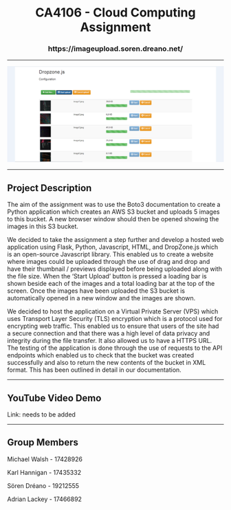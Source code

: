 <h1> <div align="center"> CA4106 - Cloud Computing Assignment </div> </h1>
<h3> <div align="center"> https://imageupload.soren.dreano.net/ </div> </h3>

<hr>
<div align="center"> <img src="readme-image.PNG"> </div>
<hr>

<h2> Project Description </h2>
<p> The aim of the assignment was to use the Boto3 documentation to create a Python application which creates an AWS S3 bucket and uploads 5 images to this bucket. A new browser window should then be opened showing the images in this S3 bucket. </p>

<p> We decided to take the assignment a step further and develop a hosted web application using Flask, Python, Javascript, HTML, and DropZone.js which is an open-source Javascript library. This enabled us to create a website where images could be uploaded through the use of drag and drop and have their thumbnail / previews displayed before being uploaded along with the file size. When the ‘Start Upload’ button is pressed a loading bar is shown beside each of the images and a total loading bar at the top of the screen. Once the images have been uploaded the S3 bucket is automatically opened in a new window and the images are shown. </p>

<p> We decided to host the application on a Virtual Private Server (VPS) which uses Transport Layer Security (TLS) encryption which is a protocol used for encrypting web traffic. This enabled us to ensure that users of the site had a secure connection and that there was a high level of data privacy and integrity during the file transfer. It also allowed us to have a HTTPS URL. The testing of the application is done through the use of requests to the API endpoints which enabled us to check that the bucket was created successfully and also to return the new contents of the bucket in XML format. This has been outlined in detail in our documentation.
<hr>

<h2> YouTube Video Demo </h2>
Link: needs to be added
<hr>

<h2> Group Members </h2>
<p> Michael Walsh - 17428926 </p>
<p> Karl Hannigan - 17435332 </p>
<p> Sören Dréano - 19212555 </p>
<p> Adrian Lackey - 17466892 </p>
